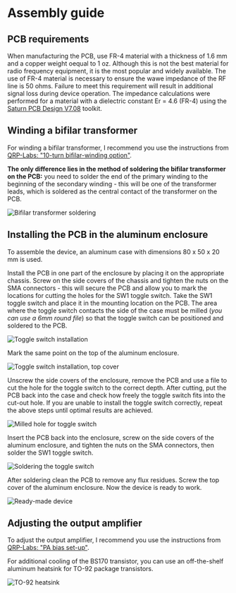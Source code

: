 # Assembly guide

## PCB requirements
When manufacturing the PCB, use FR-4 material with a thickness of 1.6 mm and a copper weight oequal to 1 oz. Although this is not the best material for radio frequency equipment, it is the most popular and widely available. The use of FR-4 material is necessary to ensure the wawe impedance of the RF line is 50 ohms. Failure to meet this requirement will result in additional signal loss during device operation. The impedance calculations were performed for a material with a dielectric constant Er = 4.6 (FR-4) using the [Saturn PCB Design V7.08](http://www.saturnpcb.com/pcb_toolkit/) toolkit.

## Winding a bifilar transformer
For winding a bifilar transformer, I recommend you use the instructions from [QRP-Labs: "10-turn bifilar-winding option"](https://qrp-labs.com/images/ultimate3s/assembly_u3s_r3_lt.pdf).  

**The only difference lies in the method of soldering the bifilar transformer on the PCB:** you need to solder the end of the primary winding to the beginning of the secondary winding - this will be one of the transformer leads, which is soldered as the central contact of the transformer on the PCB.

![Bifilar transformer soldering](./Resources/Bifilar-transformer-soldering.jpg)  

## Installing the PCB in the aluminum enclosure

To assemble the device, an aluminum case with dimensions 80 x 50 x 20 mm is used.

Install the PCB in one part of the enclosure by placing it on the appropriate chassis. Screw on the side covers of the chassis and tighten the nuts on the SMA connectors - this will secure the PCB and allow you to mark the locations for cutting the holes for the SW1 toggle switch. Take the SW1 toggle switch and place it in the mounting location on the PCB. The area where the toggle switch contacts the side of the case must be milled (_you can use a 6mm round file_) so that the toggle switch can be positioned and soldered to the PCB.  

![Toggle switch installation](./Resources/Enclosure-Toggle-switch-installation.jpg)  

Mark the same point on the top of the aluminum enclosure.  

![Toggle switch installation, top cover](./Resources/Enclosure-Toggle-switch-installation-top-cover.jpg)  

Unscrew the side covers of the enclosure, remove the PCB and use a file to cut the hole for the toggle switch to the correct depth. After cutting, put the PCB back into the case and check how freely the toggle switch fits into the cut-out hole. If you are unable to install the toggle switch correctly, repeat the above steps until optimal results are achieved.  

![Milled hole for toggle switch](./Resources/Enclosure-Milled-hole-for-toggle-switch.jpg) 

Insert the PCB back into the enclosure, screw on the side covers of the aluminum enclosure, and tighten the nuts on the SMA connectors, then solder the SW1 toggle switch.

![Soldering the toggle switch](./Resources/Enclosure-Soldering-the-toggle-switch.jpg)  

After soldering clean the PCB to remove any flux residues. Screw the top cover of the aluminum enclosure. Now the device is ready to work.

![Ready-made device](./Resources/Enclosure-Ready-made-device.jpg)  

## Adjusting the output amplifier
To adjust the output amplifier, I recommend you use the instructions from [QRP-Labs: "PA bias set-up"](https://qrp-labs.com/images/ultimate3s/assembly_u3s_r3_lt.pdf).

For additional cooling of the BS170 transistor, you can use an off-the-shelf aluminum heatsink for TO-92 package transistors.  

![TO-92 heatsink](./Resources/TO-92-heatsink.png)  